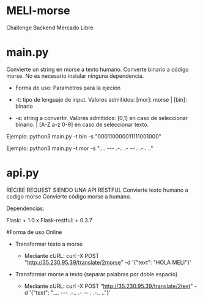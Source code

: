 # MELI-morse
Challenge Backend Mercado Libre

# main.py
Convierte un string en morse a texto humano.
Converte binario a código morse.
No es necesario instalar ninguna dependencia.

* Forma de uso:
Parametros para la ejeción

 * -t: tipo de lenguaje de input. Valores admitidos: [mor]: morse | [bin]: binario
 * -s: string a convertir. Valores admitidos: [0,1] en caso de seleccionar binario. | [A-Z a-z 0-9] en caso de seleccionar texto.
 
Ejemplo: python3 main.py -t bin -s "000110000011111001000"

Ejemplo: python3 main.py -t mor -s ".... --- .-.. .- -- . .-.. .."

# api.py
RECIBE REQUEST SIENDO UNA API RESTFUL
Convierte texto humano a codigo morse
Convierte código morse a humano.

Dependencias:

Flask: + 1.0.x
Flask-restful: + 0.3.7

#Forma de uso Online

* Transformar texto a morse

  * Mediante cURL: curl -X POST "http://35.230.95.39/translate/2morse" -d '{"text": "HOLA MELI"}'


* Transformar morse a texto (separar palabras por doble espacio)

  * Mediante cURL: curl -X POST "http://35.230.95.39/translate/2text" -d '{"text": ".... --- .-.. .- -- . .-.. .."}'
